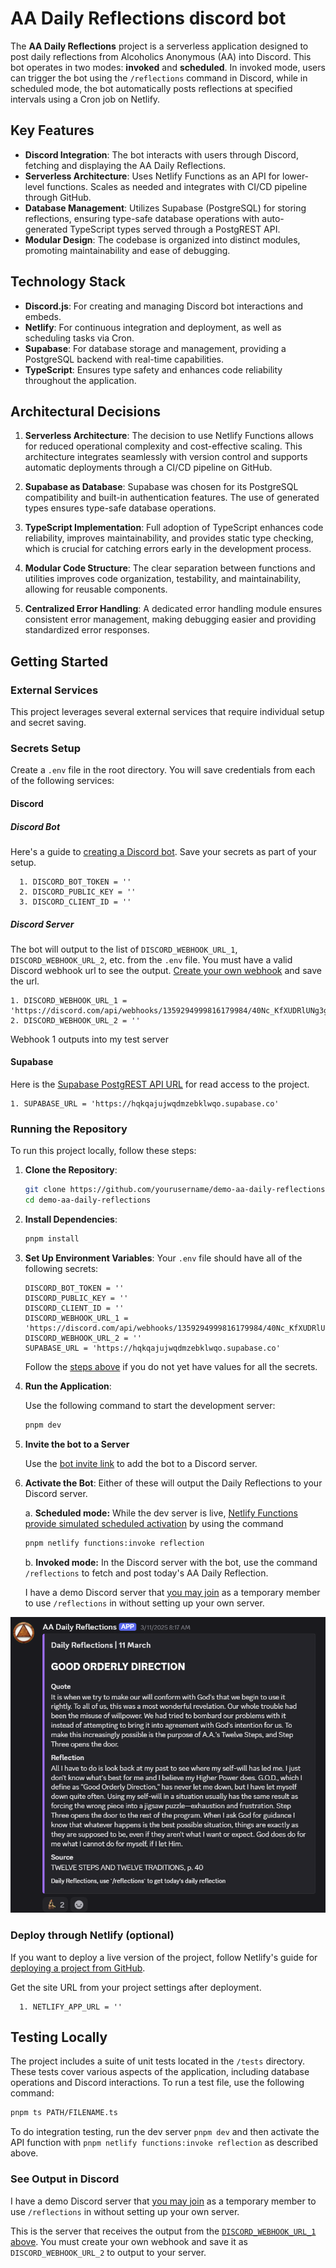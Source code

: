 # AA Daily Reflections discord bot

The **AA Daily Reflections** project is a serverless application designed to post daily reflections from Alcoholics Anonymous (AA) into Discord. This bot operates in two modes: **invoked** and **scheduled**. In invoked mode, users can trigger the bot using the `/reflections` command in Discord, while in scheduled mode, the bot automatically posts reflections at specified intervals using a Cron job on Netlify.

## Key Features

- **Discord Integration**: The bot interacts with users through Discord, fetching and displaying the AA Daily Reflections.
- **Serverless Architecture**: Uses Netlify Functions as an API for lower-level functions. Scales as needed and integrates with CI/CD pipeline through GitHub.
- **Database Management**: Utilizes Supabase (PostgreSQL) for storing reflections, ensuring type-safe database operations with auto-generated TypeScript types served through a PostgREST API.
- **Modular Design**: The codebase is organized into distinct modules, promoting maintainability and ease of debugging.

## Technology Stack

- **Discord.js**: For creating and managing Discord bot interactions and embeds.
- **Netlify**: For continuous integration and deployment, as well as scheduling tasks via Cron.
- **Supabase**: For database storage and management, providing a PostgreSQL backend with real-time capabilities.
- **TypeScript**: Ensures type safety and enhances code reliability throughout the application.

## Architectural Decisions

1. **Serverless Architecture**: The decision to use Netlify Functions allows for reduced operational complexity and cost-effective scaling. This architecture integrates seamlessly with version control and supports automatic deployments through a CI/CD pipeline on GitHub.

2. **Supabase as Database**: Supabase was chosen for its PostgreSQL compatibility and built-in authentication features. The use of generated types ensures type-safe database operations.

3. **TypeScript Implementation**: Full adoption of TypeScript enhances code reliability, improves maintainability, and provides static type checking, which is crucial for catching errors early in the development process.

4. **Modular Code Structure**: The clear separation between functions and utilities improves code organization, testability, and maintainability, allowing for reusable components.

5. **Centralized Error Handling**: A dedicated error handling module ensures consistent error management, making debugging easier and providing standardized error responses.

## Getting Started

### External Services

This project leverages several external services that require individual setup and secret saving.

### Secrets Setup

Create a `.env` file in the root directory. You will save credentials from each of the following services:

#### Discord

##### Discord Bot

Here's a guide to [creating a Discord bot](https://discordjs.guide/preparations/setting-up-a-bot-application.html#creating-your-bot). Save your secrets as part of your setup.

      1. DISCORD_BOT_TOKEN = ''
      2. DISCORD_PUBLIC_KEY = ''
      3. DISCORD_CLIENT_ID = ''

##### Discord Server

The bot will output to the list of `DISCORD_WEBHOOK_URL_1`, `DISCORD_WEBHOOK_URL_2`, etc. from the `.env` file. You must have a valid Discord webhook url to see the output. [Create your own webhook](https://support.discord.com/hc/en-us/articles/228383668-Intro-to-Webhooks) and save the url.

    1. DISCORD_WEBHOOK_URL_1 = 'https://discord.com/api/webhooks/1359294999816179984/40Nc_KfXUDRlUNg3gbt4p6Ir6na2E8Onq2sYdSbIMIeQNr93Ej6Sd927Ba3wIDoPwxqf'
    2. DISCORD_WEBHOOK_URL_2 = ''

Webhook 1 outputs into my test server

#### Supabase

Here is the [Supabase PostgREST API URL](https://supabase.com/docs/guides/api) for read access to the project.

    1. SUPABASE_URL = 'https://hqkqajujwqdmzebklwqo.supabase.co'

### Running the Repository

To run this project locally, follow these steps:

1. **Clone the Repository**:

   ```bash
   git clone https://github.com/yourusername/demo-aa-daily-reflections.git
   cd demo-aa-daily-reflections
   ```

2. **Install Dependencies**:

   ```bash
   pnpm install
   ```

3. **Set Up Environment Variables**:
   Your `.env` file should have all of the following secrets:

   ```
   DISCORD_BOT_TOKEN = ''
   DISCORD_PUBLIC_KEY = ''
   DISCORD_CLIENT_ID = ''
   DISCORD_WEBHOOK_URL_1 = 'https://discord.com/api/webhooks/1359294999816179984/40Nc_KfXUDRlUNg3gbt4p6Ir6na2E8Onq2sYdSbIMIeQNr93Ej6Sd927Ba3wIDoPwxqf'
   DISCORD_WEBHOOK_URL_2 = ''
   SUPABASE_URL = 'https://hqkqajujwqdmzebklwqo.supabase.co'
   ```

   Follow the [steps above](#secrets-setup) if you do not yet have values for all the secrets.

4. **Run the Application**:

   Use the following command to start the development server:

   ```bash
   pnpm dev
   ```

5. **Invite the bot to a Server**

   Use the [bot invite link](https://discordjs.guide/preparations/adding-your-bot-to-servers.html#creating-and-using-your-invite-link) to add the bot to a Discord server.

6. **Activate the Bot**: Either of these will output the Daily Reflections to your Discord server.

   a. **Scheduled mode:** While the dev server is live, [Netlify Functions provide simulated scheduled activation](https://docs.netlify.com/cli/manage-functions/#invoke-functions-while-running-netlify-dev) by using the command

   ```bash
   pnpm netlify functions:invoke reflection
   ```

   b. **Invoked mode:** In the Discord server with the bot, use the command `/reflections` to fetch and post today's AA Daily Reflection.

   I have a demo Discord server that [you may join](https://discord.gg/scExqC4yzB) as a temporary member to use `/reflections` in without setting up your own server.

![Example Daily Reflection from the bot inside Discord](assets/example-reflection.png)

### Deploy through Netlify (optional)

If you want to deploy a live version of the project, follow Netlify's guide for [deploying a project from GitHub](https://docs.netlify.com/welcome/add-new-site/#import-from-an-existing-repository).

Get the site URL from your project settings after deployment.

      1. NETLIFY_APP_URL = ''

## Testing Locally

The project includes a suite of unit tests located in the `/tests` directory. These tests cover various aspects of the application, including database operations and Discord interactions. To run a test file, use the following command:

```bash
pnpm ts PATH/FILENAME.ts
```

To do integration testing, run the dev server `pnpm dev` and then activate the API function with `pnpm netlify functions:invoke reflection` as described above.

### See Output in Discord

I have a demo Discord server that [you may join](https://discord.gg/scExqC4yzB) as a temporary member to use `/reflections` in without setting up your own server.

This is the server that receives the output from the [`DISCORD_WEBHOOK_URL_1` above](#discord-server). You must create your own webhook and save it as `DISCORD_WEBHOOK_URL_2` to output to your server.
